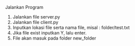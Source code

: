 Jalankan Program

1. Jalankan file server.py
2. Jalankan file client.py
3. Inputkan lokasi file serta nama file, misal : folder/test.txt
4. Jika file exist inputkan Y, lalu enter.
5. File akan masuk pada folder new_folder
